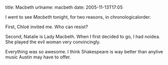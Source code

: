 title: Macbeth
urlname: macbeth
date: 2005-11-13T17:05

I went to see _Macbeth_ tonight, for two reasons, in chronologicalorder.

First, Chloë invited me. Who can resist?

Second, Natalie is Lady Macbeth. When I first decided to go, I had noidea. She played the evil woman very convincingly.

Everything was so awesome. I think Shakespeare is way better than anylive music Austin may have to offer.
